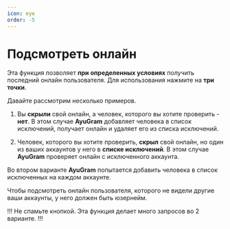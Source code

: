```yaml
---
icon: eye
order: -5
---
```


# Подсмотреть онлайн

Эта функция позволяет **при определенных условиях** получить последний онлайн пользователя. Для использования нажмите на **три точки**.

Давайте рассмотрим несколько примеров.

1.	Вы **скрыли** свой онлайн, а человек, которого вы хотите проверить - **нет**. В этом случае **AyuGram** добавляет человека в список исключений, получает онлайн и удаляет его из списка исключений.

2.	Человек, которого вы хотите проверить, **скрыл** свой онлайн, но один из ваших аккаунтов у него в **списке исключений**. В этом случае **AyuGram** проверяет онлайн с исключенного аккаунта.
	
Во втором варианте **AyuGram** попытается добавить человека в список исключенных на каждом аккаунте.

Чтобы подсмотреть онлайн пользователя, которого не видели другие ваши аккаунты, у него должен быть юзернейм.

!!!
Не спамьте кнопкой. Эта функция делает много запросов во 2 варианте.
!!!
